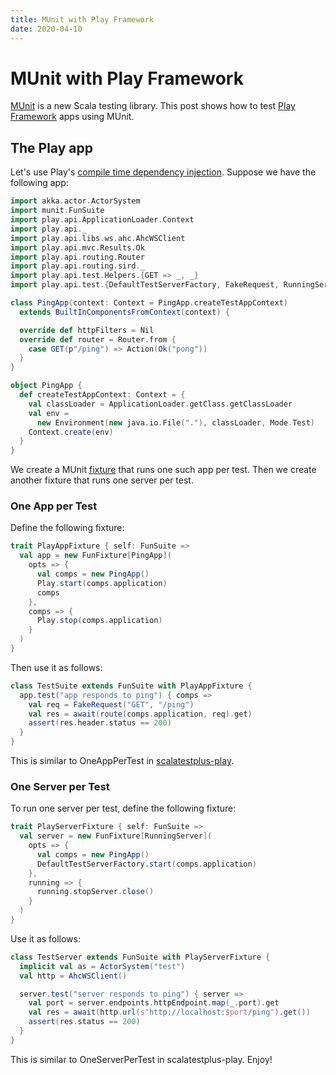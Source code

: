 ```yaml
---
title: MUnit with Play Framework
date: 2020-04-10
---
```

# MUnit with Play Framework

[MUnit](https://scalameta.org/munit/) is a new Scala testing library. This post shows how to test
[Play Framework](https://www.playframework.com/) apps using MUnit.

## The Play app

Let's use Play's
[compile time dependency injection](https://www.playframework.com/documentation/2.8.x/ScalaCompileTimeDependencyInjection).
Suppose we have the following app:

```scala mdoc:invisible
import akka.actor.ActorSystem
import munit.FunSuite
import play.api.ApplicationLoader.Context
import play.api._
import play.api.libs.ws.ahc.AhcWSClient
import play.api.mvc.Results.Ok
import play.api.routing.Router
import play.api.routing.sird._
import play.api.test.Helpers.{GET => _, _}
import play.api.test.{DefaultTestServerFactory, FakeRequest, RunningServer}
```

```scala mdoc:silent
class PingApp(context: Context = PingApp.createTestAppContext)
  extends BuiltInComponentsFromContext(context) {

  override def httpFilters = Nil
  override def router = Router.from {
    case GET(p"/ping") => Action(Ok("pong"))
  }
}

object PingApp {
  def createTestAppContext: Context = {
    val classLoader = ApplicationLoader.getClass.getClassLoader
    val env =
      new Environment(new java.io.File("."), classLoader, Mode.Test)
    Context.create(env)
  }
}
```

We create a MUnit [fixture](https://scalameta.org/munit/docs/fixtures.html) that runs one such app per 
test. Then we create another fixture that runs one server per test.

### One App per Test

Define the following fixture:

```scala mdoc:silent
trait PlayAppFixture { self: FunSuite =>
  val app = new FunFixture[PingApp](
    opts => {
      val comps = new PingApp()
      Play.start(comps.application)
      comps
    },
    comps => {
      Play.stop(comps.application)
    }
  )
}
```

Then use it as follows:

```scala mdoc:compile-only
class TestSuite extends FunSuite with PlayAppFixture {
  app.test("app responds to ping") { comps =>
    val req = FakeRequest("GET", "/ping")
    val res = await(route(comps.application, req).get)
    assert(res.header.status == 200)
  }
}
```

This is similar to OneAppPerTest in [scalatestplus-play](https://github.com/playframework/scalatestplus-play).

### One Server per Test

To run one server per test, define the following fixture:

```scala mdoc:silent
trait PlayServerFixture { self: FunSuite =>
  val server = new FunFixture[RunningServer](
    opts => {
      val comps = new PingApp()
      DefaultTestServerFactory.start(comps.application)
    },
    running => {
      running.stopServer.close()
    }
  )
}
```

Use it as follows:

```scala mdoc:compile-only
class TestServer extends FunSuite with PlayServerFixture {
  implicit val as = ActorSystem("test")
  val http = AhcWSClient()

  server.test("server responds to ping") { server =>
    val port = server.endpoints.httpEndpoint.map(_.port).get
    val res = await(http.url(s"http://localhost:$port/ping").get())
    assert(res.status == 200)
  }
}
```

This is similar to OneServerPerTest in scalatestplus-play. Enjoy!
